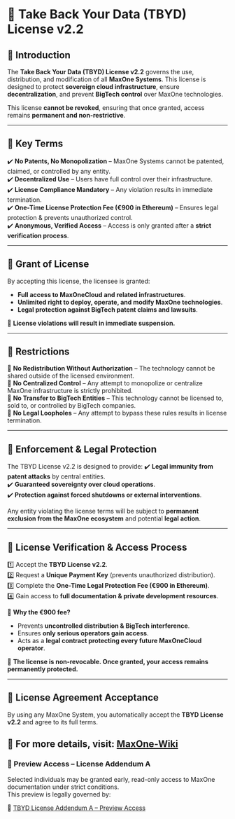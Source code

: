 # 📜 Take Back Your Data (TBYD) License v2.2

## 🔹 Introduction
The **Take Back Your Data (TBYD) License v2.2** governs the use, distribution, and modification of all **MaxOne Systems**. This license is designed to protect **sovereign cloud infrastructure**, ensure **decentralization**, and prevent **BigTech control** over MaxOne technologies.

This license **cannot be revoked**, ensuring that once granted, access remains **permanent and non-restrictive**.

---

## 🔹 Key Terms
✔️ **No Patents, No Monopolization** – MaxOne Systems cannot be patented, claimed, or controlled by any entity.  
✔️ **Decentralized Use** – Users have full control over their infrastructure.  
✔️ **License Compliance Mandatory** – Any violation results in immediate termination.  
✔️ **One-Time License Protection Fee (€900 in Ethereum)** – Ensures legal protection & prevents unauthorized control.  
✔️ **Anonymous, Verified Access** – Access is only granted after a **strict verification process**.

---

## 🔹 Grant of License
By accepting this license, the licensee is granted:
- **Full access to MaxOneCloud and related infrastructures**.
- **Unlimited right to deploy, operate, and modify MaxOne technologies**.
- **Legal protection against BigTech patent claims and lawsuits**.

🚨 **License violations will result in immediate suspension.**

---

## 🔹 Restrictions
🔹 **No Redistribution Without Authorization** – The technology cannot be shared outside of the licensed environment.  
🔹 **No Centralized Control** – Any attempt to monopolize or centralize MaxOne infrastructure is strictly prohibited.  
🔹 **No Transfer to BigTech Entities** – This technology cannot be licensed to, sold to, or controlled by BigTech companies.  
🔹 **No Legal Loopholes** – Any attempt to bypass these rules results in license termination.

---

## 🔹 Enforcement & Legal Protection
The TBYD License v2.2 is designed to provide:
✔️ **Legal immunity from patent attacks** by central entities.  
✔️ **Guaranteed sovereignty over cloud operations**.  
✔️ **Protection against forced shutdowns or external interventions**.

Any entity violating the license terms will be subject to **permanent exclusion from the MaxOne ecosystem** and potential **legal action**.

---

## 🔹 License Verification & Access Process
1️⃣ Accept the **TBYD License v2.2**.  
2️⃣ Request a **Unique Payment Key** (prevents unauthorized distribution).  
3️⃣ Complete the **One-Time Legal Protection Fee (€900 in Ethereum)**.  
4️⃣ Gain access to **full documentation & private development resources**.

🚨 **Why the €900 fee?**
- Prevents **uncontrolled distribution & BigTech interference**.  
- Ensures **only serious operators gain access**.  
- Acts as a **legal contract protecting every future MaxOneCloud operator**.  

🔐 **The license is non-revocable. Once granted, your access remains permanently protected.**

---

## 📜 License Agreement Acceptance
By using any MaxOne System, you automatically accept the **TBYD License v2.2** and agree to its full terms.

📄 **For more details, visit:** [MaxOne-Wiki](https://github.com/TBYD-SAC/MaxOne-Wiki/wiki)
---

### 🔹 Preview Access – License Addendum A

Selected individuals may be granted early, read-only access to MaxOne documentation under strict conditions.  
This preview is legally governed by:

📜 [TBYD License Addendum A – Preview Access](./LICENSE-Addendum-A.md)


